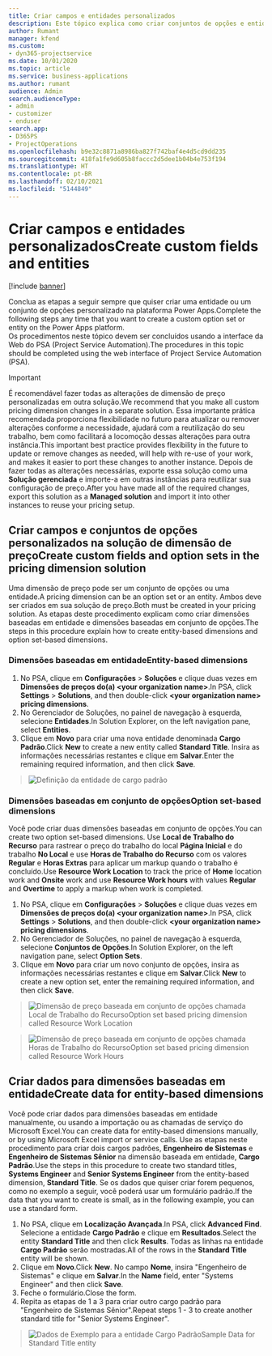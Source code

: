 ```yaml
---
title: Criar campos e entidades personalizados
description: Este tópico explica como criar conjuntos de opções e entidades em sua própria solução na plataforma Power Apps.
author: Rumant
manager: kfend
ms.custom:
- dyn365-projectservice
ms.date: 10/01/2020
ms.topic: article
ms.service: business-applications
ms.author: rumant
audience: Admin
search.audienceType:
- admin
- customizer
- enduser
search.app:
- D365PS
- ProjectOperations
ms.openlocfilehash: b9e32c8871a8986ba827f742baf4e4d5cd9dd235
ms.sourcegitcommit: 418fa1fe9d605b8faccc2d5dee1b04b4e753f194
ms.translationtype: HT
ms.contentlocale: pt-BR
ms.lasthandoff: 02/10/2021
ms.locfileid: "5144849"
---
```

# <a name="create-custom-fields-and-entities"></a><span data-ttu-id="7e59a-103">Criar campos e entidades personalizados</span><span class="sxs-lookup"><span data-stu-id="7e59a-103">Create custom fields and entities</span></span> 

[!include [banner](../includes/psa-now-project-operations.md)]

<span data-ttu-id="7e59a-104">Conclua as etapas a seguir sempre que quiser criar uma entidade ou um conjunto de opções personalizado na plataforma Power Apps.</span><span class="sxs-lookup"><span data-stu-id="7e59a-104">Complete the following steps any time that you want to create a custom option set or entity on the Power Apps platform.</span></span>  
<span data-ttu-id="7e59a-105">Os procedimentos neste tópico devem ser concluídos usando a interface da Web do PSA (Project Service Automation).</span><span class="sxs-lookup"><span data-stu-id="7e59a-105">The procedures in this topic should be completed using the web interface of Project Service Automation (PSA).</span></span>

> [!IMPORTANT]
> <span data-ttu-id="7e59a-106">É recomendável fazer todas as alterações de dimensão de preço personalizadas em outra solução.</span><span class="sxs-lookup"><span data-stu-id="7e59a-106">We recommend that you make all custom pricing dimension changes in a separate solution.</span></span> <span data-ttu-id="7e59a-107">Essa importante prática recomendada proporciona flexibilidade no futuro para atualizar ou remover alterações conforme a necessidade, ajudará com a reutilização do seu trabalho, bem como facilitará a locomoção dessas alterações para outra instância.</span><span class="sxs-lookup"><span data-stu-id="7e59a-107">This important best practice provides flexibility in the future to update or remove changes as needed, will help with re-use of your work, and makes it easier to port these changes to another instance.</span></span> <span data-ttu-id="7e59a-108">Depois de fazer todas as alterações necessárias, exporte essa solução como uma **Solução gerenciada** e importe-a em outras instâncias para reutilizar sua configuração de preço.</span><span class="sxs-lookup"><span data-stu-id="7e59a-108">After you have made all of the required changes, export this solution as a **Managed solution** and import it into other instances to reuse your pricing setup.</span></span>

  
## <a name="create-custom-fields-and-option-sets-in-the-pricing-dimension-solution"></a><span data-ttu-id="7e59a-109">Criar campos e conjuntos de opções personalizados na solução de dimensão de preço</span><span class="sxs-lookup"><span data-stu-id="7e59a-109">Create custom fields and option sets in the pricing dimension solution</span></span>

<span data-ttu-id="7e59a-110">Uma dimensão de preço pode ser um conjunto de opções ou uma entidade.</span><span class="sxs-lookup"><span data-stu-id="7e59a-110">A pricing dimension can be an option set or an entity.</span></span> <span data-ttu-id="7e59a-111">Ambos deve ser criados em sua solução de preço.</span><span class="sxs-lookup"><span data-stu-id="7e59a-111">Both must be created in your pricing solution.</span></span> <span data-ttu-id="7e59a-112">As etapas deste procedimento explicam como criar dimensões baseadas em entidade e dimensões baseadas em conjunto de opções.</span><span class="sxs-lookup"><span data-stu-id="7e59a-112">The steps in this procedure explain how to create entity-based dimensions and option set-based dimensions.</span></span>

### <a name="entity-based-dimensions"></a><span data-ttu-id="7e59a-113">Dimensões baseadas em entidade</span><span class="sxs-lookup"><span data-stu-id="7e59a-113">Entity-based dimensions</span></span>

1. <span data-ttu-id="7e59a-114">No PSA, clique em **Configurações** > **Soluções** e clique duas vezes em **Dimensões de preços do(a) \<your organization name>**.</span><span class="sxs-lookup"><span data-stu-id="7e59a-114">In PSA, click **Settings** > **Solutions**, and then double-click **\<your organization name> pricing dimensions**.</span></span>
2. <span data-ttu-id="7e59a-115">No Gerenciador de Soluções, no painel de navegação à esquerda, selecione **Entidades**.</span><span class="sxs-lookup"><span data-stu-id="7e59a-115">In Solution Explorer, on the left navigation pane, select **Entities**.</span></span>
3. <span data-ttu-id="7e59a-116">Clique em **Novo** para criar uma nova entidade denominada **Cargo Padrão**.</span><span class="sxs-lookup"><span data-stu-id="7e59a-116">Click **New** to create a new entity called **Standard Title**.</span></span> <span data-ttu-id="7e59a-117">Insira as informações necessárias restantes e clique em **Salvar**.</span><span class="sxs-lookup"><span data-stu-id="7e59a-117">Enter the remaining required information, and then click **Save**.</span></span>

> ![Definição da entidade de cargo padrão](media/Standard-Title-entity-definition.png)


### <a name="option-set-based-dimensions"></a><span data-ttu-id="7e59a-119">Dimensões baseadas em conjunto de opções</span><span class="sxs-lookup"><span data-stu-id="7e59a-119">Option set-based dimensions</span></span> 
<span data-ttu-id="7e59a-120">Você pode criar duas dimensões baseadas em conjunto de opções.</span><span class="sxs-lookup"><span data-stu-id="7e59a-120">You can create two option set-based dimensions.</span></span> <span data-ttu-id="7e59a-121">Use **Local de Trabalho do Recurso** para rastrear o preço do trabalho do local **Página Inicial** e do trabalho **No Local** e use **Horas de Trabalho do Recurso** com os valores **Regular** e **Horas Extras** para aplicar um markup quando o trabalho é concluído.</span><span class="sxs-lookup"><span data-stu-id="7e59a-121">Use **Resource Work Location** to track the price of **Home** location work and **Onsite** work and use **Resource Work hours** with values **Regular** and **Overtime** to apply a markup when work is completed.</span></span>


1. <span data-ttu-id="7e59a-122">No PSA, clique em **Configurações** > **Soluções** e clique duas vezes em **Dimensões de preços do(a) \<your organization name>**.</span><span class="sxs-lookup"><span data-stu-id="7e59a-122">In PSA, click **Settings** > **Solutions**, and then double-click  **\<your organization name> pricing dimensions**.</span></span> 
2. <span data-ttu-id="7e59a-123">No Gerenciador de Soluções, no painel de navegação à esquerda, selecione **Conjuntos de Opções**.</span><span class="sxs-lookup"><span data-stu-id="7e59a-123">In Solution Explorer, on the left navigation pane, select  **Option Sets**.</span></span> 
3. <span data-ttu-id="7e59a-124">Clique em **Novo** para criar um novo conjunto de opções, insira as informações necessárias restantes e clique em **Salvar**.</span><span class="sxs-lookup"><span data-stu-id="7e59a-124">Click **New** to create a new option set, enter the remaining required information, and then click **Save**.</span></span>

> ![<span data-ttu-id="7e59a-125">Dimensão de preço baseada em conjunto de opções chamada Local de Trabalho do Recurso</span><span class="sxs-lookup"><span data-stu-id="7e59a-125">Option set based pricing dimension called Resource Work Location</span></span> ](media/Option-set-PD-called-Resource-Work-Location.png)

> ![<span data-ttu-id="7e59a-126">Dimensão de preço baseada em conjunto de opções chamada Horas de Trabalho do Recurso</span><span class="sxs-lookup"><span data-stu-id="7e59a-126">Option set based pricing dimension called Resource Work Hours</span></span> ](media/Option-set-PD-called-Resource-Work-Hours.PNG)


## <a name="create-data-for-entity-based-dimensions"></a><span data-ttu-id="7e59a-127">Criar dados para dimensões baseadas em entidade</span><span class="sxs-lookup"><span data-stu-id="7e59a-127">Create data for entity-based dimensions</span></span>

<span data-ttu-id="7e59a-128">Você pode criar dados para dimensões baseadas em entidade manualmente, ou usando a importação ou as chamadas de serviço do Microsoft Excel.</span><span class="sxs-lookup"><span data-stu-id="7e59a-128">You can create data for entity-based dimensions manually, or by using Microsoft Excel import or service calls.</span></span> <span data-ttu-id="7e59a-129">Use as etapas neste procedimento para criar dois cargos padrões, **Engenheiro de Sistemas** e **Engenheiro de Sistemas Sênior** na dimensão baseada em entidade, **Cargo Padrão**.</span><span class="sxs-lookup"><span data-stu-id="7e59a-129">Use the steps in this procedure to create two standard titles, **Systems Engineer** and **Senior Systems Engineer** from the entity-based dimension, **Standard Title**.</span></span> <span data-ttu-id="7e59a-130">Se os dados que quiser criar forem pequenos, como no exemplo a seguir, você poderá usar um formulário padrão.</span><span class="sxs-lookup"><span data-stu-id="7e59a-130">If the data that you want to create is small, as in the following example, you can use a standard form.</span></span>

1. <span data-ttu-id="7e59a-131">No PSA, clique em **Localização Avançada**.</span><span class="sxs-lookup"><span data-stu-id="7e59a-131">In PSA, click **Advanced Find**.</span></span> <span data-ttu-id="7e59a-132">Selecione a entidade **Cargo Padrão** e clique em **Resultados**.</span><span class="sxs-lookup"><span data-stu-id="7e59a-132">Select the entity **Standard Title** and then click **Results**.</span></span> <span data-ttu-id="7e59a-133">Todas as linhas na entidade **Cargo Padrão** serão mostradas.</span><span class="sxs-lookup"><span data-stu-id="7e59a-133">All of the rows in the **Standard Title** entity will be shown.</span></span>
2. <span data-ttu-id="7e59a-134">Clique em **Novo**.</span><span class="sxs-lookup"><span data-stu-id="7e59a-134">Click **New**.</span></span> <span data-ttu-id="7e59a-135">No campo **Nome**, insira "Engenheiro de Sistemas" e clique em **Salvar**.</span><span class="sxs-lookup"><span data-stu-id="7e59a-135">In the **Name** field, enter "Systems Engineer" and then click **Save**.</span></span>
3. <span data-ttu-id="7e59a-136">Feche o formulário.</span><span class="sxs-lookup"><span data-stu-id="7e59a-136">Close the form.</span></span> 
4. <span data-ttu-id="7e59a-137">Repita as etapas de 1 a 3 para criar outro cargo padrão para "Engenheiro de Sistemas Sênior".</span><span class="sxs-lookup"><span data-stu-id="7e59a-137">Repeat steps 1 - 3 to create another standard title for "Senior Systems Engineer".</span></span>

> ![<span data-ttu-id="7e59a-138">Dados de Exemplo para a entidade Cargo Padrão</span><span class="sxs-lookup"><span data-stu-id="7e59a-138">Sample Data for Standard Title entity</span></span> ](media/ST-data.png)


